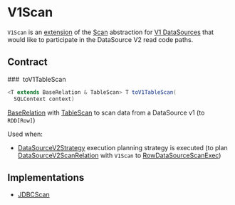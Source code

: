 # V1Scan

`V1Scan` is an [extension](#contract) of the [Scan](Scan.md) abstraction for [V1 DataSources](#implementations) that would like to participate in the DataSource V2 read code paths.

## Contract

### <span id="toV1TableScan"> toV1TableScan

```java
<T extends BaseRelation & TableScan> T toV1TableScan(
  SQLContext context)
```

[BaseRelation](../BaseRelation.md) with [TableScan](../TableScan.md) to scan data from a DataSource v1 (to `RDD[Row]`)

Used when:

* [DataSourceV2Strategy](../execution-planning-strategies/DataSourceV2Strategy.md) execution planning strategy is executed (to plan [DataSourceV2ScanRelation](../logical-operators/DataSourceV2ScanRelation.md) with `V1Scan` to [RowDataSourceScanExec](../physical-operators/RowDataSourceScanExec.md))

## Implementations

* [JDBCScan](../datasources/jdbc/JDBCScan.md)
